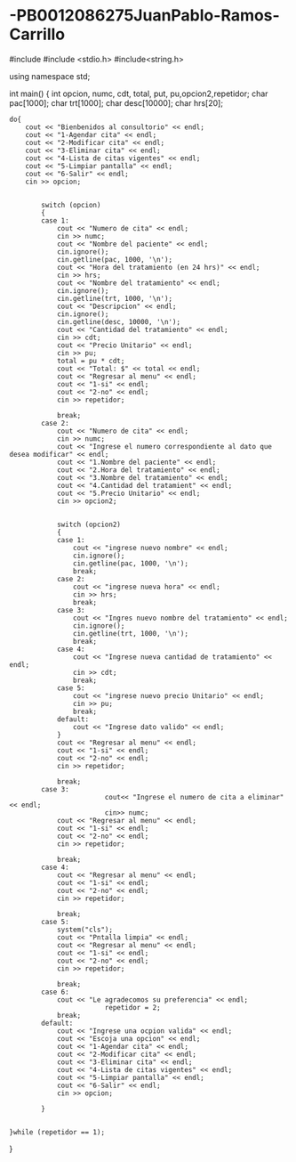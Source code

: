 # -PB0012086275JuanPablo-Ramos-Carrillo
#include <iostream>
#include <stdio.h>
#include<string.h>

using namespace std;


int main()
{
	int opcion, numc, cdt, total, put, pu,opcion2,repetidor;
	char pac[1000];
	char trt[1000];
	char desc[10000];
	char hrs[20];
	
	do{
		cout << "Bienbenidos al consultorio" << endl;
		cout << "1-Agendar cita" << endl;
		cout << "2-Modificar cita" << endl;
		cout << "3-Eliminar cita" << endl;
		cout << "4-Lista de citas vigentes" << endl;
		cout << "5-Limpiar pantalla" << endl;
		cout << "6-Salir" << endl;
		cin >> opcion;
		
		
			switch (opcion)
			{
			case 1:
				cout << "Numero de cita" << endl;
				cin >> numc;
				cout << "Nombre del paciente" << endl;
				cin.ignore();
				cin.getline(pac, 1000, '\n');
				cout << "Hora del tratamiento (en 24 hrs)" << endl;
				cin >> hrs;			
				cout << "Nombre del tratamiento" << endl;
				cin.ignore();
				cin.getline(trt, 1000, '\n');
				cout << "Descripcion" << endl;
				cin.ignore();
				cin.getline(desc, 10000, '\n');
				cout << "Cantidad del tratamiento" << endl;
				cin >> cdt;
				cout << "Precio Unitario" << endl;
				cin >> pu;
				total = pu * cdt;
				cout << "Total: $" << total << endl;
				cout << "Regresar al menu" << endl;
				cout << "1-si" << endl;
				cout << "2-no" << endl;
				cin >> repetidor;

				break;
			case 2:
				cout << "Numero de cita" << endl;
				cin >> numc;
				cout << "Ingrese el numero correspondiente al dato que desea modificar" << endl;
				cout << "1.Nombre del paciente" << endl;
				cout << "2.Hora del tratamiento" << endl;
				cout << "3.Nombre del tratamiento" << endl;
				cout << "4.Cantidad del tratamient" << endl;
				cout << "5.Precio Unitario" << endl;
				cin >> opcion2;


				switch (opcion2)
				{
				case 1:
					cout << "ingrese nuevo nombre" << endl;
					cin.ignore();
					cin.getline(pac, 1000, '\n');
					break;
				case 2:
					cout << "ingrese nueva hora" << endl;
					cin >> hrs;
					break;
				case 3:
					cout << "Ingres nuevo nombre del tratamiento" << endl;
					cin.ignore();
					cin.getline(trt, 1000, '\n');
					break;
				case 4:
					cout << "Ingrese nueva cantidad de tratamiento" << endl;
					cin >> cdt;
					break;
				case 5:
					cout << "ingrese nuevo precio Unitario" << endl;
					cin >> pu;
					break;
				default:
					cout << "Ingrese dato valido" << endl;
				}
				cout << "Regresar al menu" << endl;
				cout << "1-si" << endl;
				cout << "2-no" << endl;
				cin >> repetidor;

				break;
			case 3:
	                        cout<< "Ingrese el numero de cita a eliminar" << endl;
	                        cin>> numc;
				cout << "Regresar al menu" << endl;
				cout << "1-si" << endl;
				cout << "2-no" << endl;
				cin >> repetidor;

				break;
			case 4:
				cout << "Regresar al menu" << endl;
				cout << "1-si" << endl;
				cout << "2-no" << endl;
				cin >> repetidor;

				break;
			case 5:
				system("cls");
				cout << "Pntalla limpia" << endl;
				cout << "Regresar al menu" << endl;
				cout << "1-si" << endl;
				cout << "2-no" << endl;
				cin >> repetidor;

				break;
			case 6:
				cout << "Le agradecomos su preferencia" << endl;
	                        repetidor = 2;
				break;
			default:
				cout << "Ingrese una ocpion valida" << endl;
				cout << "Escoja una opcion" << endl;
				cout << "1-Agendar cita" << endl;
				cout << "2-Modificar cita" << endl;
				cout << "3-Eliminar cita" << endl;
				cout << "4-Lista de citas vigentes" << endl;
				cout << "5-Limpiar pantalla" << endl;
				cout << "6-Salir" << endl;
				cin >> opcion;

			}
			
		
	}while (repetidor == 1);
	
}
